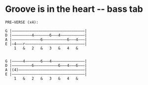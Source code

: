 ﻿# Groove is in the heart -- bass tab


	PRE—VERSE (x4):

	G |—————————————————————————————————|
	D |—————————4———————6———4———————————|
	A |—————————————6———————————6———4———|
	E |—4———r———————————————————————————|
		1   &   2   &   3   &   4   &


	G |—————4———————6———4———————————————|
	D |—————————6———————————6———4———6———|
	A |(4)——————————————————————————————|
	E |—————————————————————————————————|
		1   &   2   &   3   &   4   &
